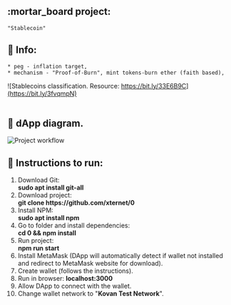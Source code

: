 ## :mortar_board project:
```
"Stablecoin"
```

## :book: Info:
```
* peg - inflation target,
* mechanism - "Proof-of-Burn", mint tokens-burn ether (faith based),
```
![Stablecoins classification. Resource: https://bit.ly/33E6B9C](https://bit.ly/3fvqmpN)
</br>
</br>
## 🔧 dApp diagram.
![Project workflow](https://bit.ly/35DCeRV)

## 📃 Instructions to run:
1. Download Git:
</br>**sudo apt install git-all**
2. Download project:
</br>**git clone https://<span></span>github.com/xternet/0**
3. Install NPM:
</br>**sudo apt install npm**
4. Go to folder and install dependencies:
</br>**cd 0 && npm install**
5. Run project:
</br>**npm run start**
6. Install MetaMask (DApp will automatically detect if wallet not installed and redirect to MetaMask website for download).
7. Create wallet (follows the instructions).
8. Run in browser: **localhost:3000**
9. Allow DApp to connect with the wallet.
10. Change wallet network to "**Kovan Test Network**".
